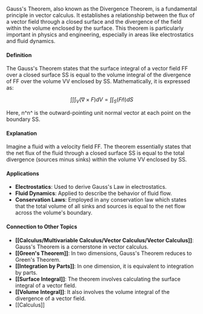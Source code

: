 Gauss's Theorem, also known as the Divergence Theorem, is a fundamental principle in vector calculus. It establishes a relationship between the flux of a vector field through a closed surface and the divergence of the field within the volume enclosed by the surface. This theorem is particularly important in physics and engineering, especially in areas like electrostatics and fluid dynamics.

#### Definition

The Gauss's Theorem states that the surface integral of a vector field FF over a closed surface SS is equal to the volume integral of the divergence of FF over the volume VV enclosed by SS. Mathematically, it is expressed as:

$$\int \int \int_V (\nabla \times F) dV = \int \int _S (F \hat{n}) dS$$

Here, n^n^ is the outward-pointing unit normal vector at each point on the boundary SS.

#### Explanation

Imagine a fluid with a velocity field FF. The theorem essentially states that the net flux of the fluid through a closed surface SS is equal to the total divergence (sources minus sinks) within the volume VV enclosed by SS.

#### Applications

- **Electrostatics**: Used to derive Gauss's Law in electrostatics.
- **Fluid Dynamics**: Applied to describe the behavior of fluid flow.
- **Conservation Laws**: Employed in any conservation law which states that the total volume of all sinks and sources is equal to the net flow across the volume's boundary.

#### Connection to Other Topics

- **[[Calculus/Multivariable Calculus/Vector Calculus/Vector Calculus]]**: Gauss's Theorem is a cornerstone in vector calculus.
- **[[Green's Theorem]]**: In two dimensions, Gauss's Theorem reduces to Green's Theorem.
- **[[Integration by Parts]]**: In one dimension, it is equivalent to integration by parts.
- **[[Surface Integral]]**: The theorem involves calculating the surface integral of a vector field.
- **[[Volume Integral]]**: It also involves the volume integral of the divergence of a vector field.
- [[Calculus]]